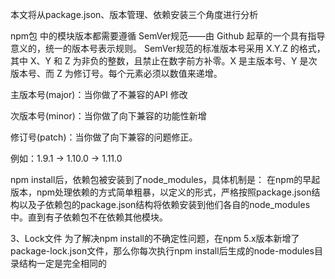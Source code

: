 本文将从package.json、版本管理、依赖安装三个角度进行分析

npm包 中的模块版本都需要遵循 SemVer规范——由 Github 起草的一个具有指导意义的，统一的版本号表示规则。
SemVer规范的标准版本号采用 X.Y.Z 的格式，其中 X、Y 和 Z 为非负的整数，且禁止在数字前方补零。X 是主版本号、Y 是次版本号、而 Z 为修订号。每个元素必须以数值来递增。

主版本号(major)：当你做了不兼容的API 修改

次版本号(minor)：当你做了向下兼容的功能性新增

修订号(patch)：当你做了向下兼容的问题修正。

例如：1.9.1 -> 1.10.0 -> 1.11.0

npm install后，依赖包被安装到了node_modules，具体机制是：
在npm的早起版本，npm处理依赖的方式简单粗暴，以定义的形式，严格按照package.json结构以及子依赖包的package.json结构将依赖安装到他们各自的node_modules中。直到有子依赖包不在依赖其他模块。

3、Lock文件
为了解决npm install的不确定性问题，在npm 5.x版本新增了package-lock.json文件，那么你每次执行npm install后生成的node-modules目录结构一定是完全相同的

